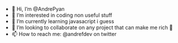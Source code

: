 - 👋 Hi, I’m @AndrePyan
- 👀 I’m interested in coding non useful stuff
- 🌱 I’m currently learning javasacript i guess
- 💞️ I’m looking to collaborate on any project that can make me rich 🤑
- 📫 How to reach me: @andrefdev on twitter

<!---
AndrePyan/AndrePyan is a ✨ special ✨ repository because its `README.md` (this file) appears on your GitHub profile.
You can click the Preview link to take a look at your changes.
--->
